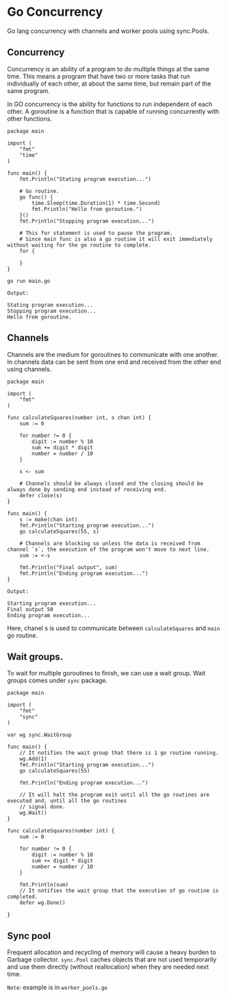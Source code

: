 # Go Concurrency

Go lang concurrency with channels and worker pools using sync.Pools.

## Concurrency

Concurrency is an ability of a program to do multiple things at the same time. This means a program that have two or more tasks that run individually of each other, at about the same time, but remain part of the same program.

In GO concurrency is the ability for functions to run independent of each other. A goroutine is a function that is capable of running concurrently with other functions.

```
package main

import (
	"fmt"
	"time"
)

func main() {
	fmt.Println("Stating program execution...")

    # Go routine.
	go func() {
		time.Sleep(time.Duration(1) * time.Second)
		fmt.Println("Hello from goroutine.")
	}()
	fmt.Println("Stopping program execution...")

    # This for statement is used to pause the program.
    # Since main func is also a go routine it will exit immediately without waiting for the go routine to complete.
	for {

	}
}

go run main.go

Output:

Stating program execution...
Stopping program execution...
Hello from goroutine.
```

## Channels

Channels are the medium for goroutines to communicate with one another. In channels data can be sent from one end and received from the other end using channels.

```
package main

import (
	"fmt"
)

func calculateSquares(number int, s chan int) {
	sum := 0

	for number != 0 {
		digit := number % 10
		sum += digit * digit
		number = number / 10
	}

	s <- sum

    # Channels should be always closed and the closing should be always done by sending end instead of receiving end.
	defer close(s)
}

func main() {
	s := make(chan int)
	fmt.Println("Starting program execution...")
	go calculateSquares(55, s)

    # Channels are blocking so unless the data is received from channel `s`, the execution of the program won't move to next line.
	sum := <-s

	fmt.Println("Final output", sum)
	fmt.Println("Ending program execution...")
}

Output:

Starting program execution...
Final output 50
Ending program execution...

```

Here, chanel s is used to communicate between `calculateSquares` and `main` go routine.

## Wait groups.

To wait for multiple goroutines to finish, we can use a wait group. Wait groups comes under `sync` package.

```
package main

import (
	"fmt"
	"sync"
)

var wg sync.WaitGroup

func main() {
	// It notifies the wait group that there is 1 go routine running.
	wg.Add(1)
	fmt.Println("Starting program execution...")
	go calculateSquares(55)

	fmt.Println("Ending program execution...")

	// It will halt the program exit until all the go routines are executed and, until all the go routines
	// signal done.
	wg.Wait()
}

func calculateSquares(number int) {
	sum := 0

	for number != 0 {
		digit := number % 10
		sum += digit * digit
		number = number / 10
	}

	fmt.Println(sum)
	// It notifies the wait group that the execution of go routine is completed.
	defer wg.Done()

}

```

## Sync pool

Frequent allocation and recycling of memory will cause a heavy burden to Garbage collector. `sync.Pool` caches objects that are not used temporarily and use them directly (without reallocation) when they are needed next time.

`Note`: example is in `worker_pools.go`
